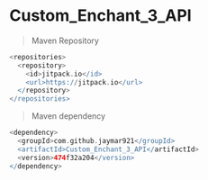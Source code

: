 # Custom_Enchant_3_API

> Maven Repository
```gradle
<repositories>
  <repository>
    <id>jitpack.io</id>
    <url>https://jitpack.io</url>
  </repository>
</repositories>
```
> Maven dependency
```gradle
<dependency>
  <groupId>com.github.jaymar921</groupId>
  <artifactId>Custom_Enchant_3_API</artifactId>
  <version>474f32a204</version>
</dependency>
```

